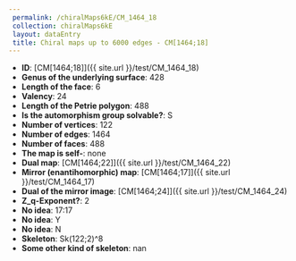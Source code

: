 ```yaml
--- 
 permalink: /chiralMaps6kE/CM_1464_18 
 collection: chiralMaps6kE
 layout: dataEntry
 title: Chiral maps up to 6000 edges - CM[1464;18]
---
```


- **ID**: [CM[1464;18]]({{ site.url }}/test/CM_1464_18)
- **Genus of the underlying surface**: 428
- **Length of the face**: 6
- **Valency**: 24
- **Length of the Petrie polygon**: 488
- **Is the automorphism group solvable?**: S
- **Number of vertices**: 122
- **Number of edges**: 1464
- **Number of faces**: 488
- **The map is self-**: none
- **Dual map**: [CM[1464;22]]({{ site.url }}/test/CM_1464_22)
- **Mirror (enantihomorphic) map**: [CM[1464;17]]({{ site.url }}/test/CM_1464_17)
- **Dual of the mirror image**: [CM[1464;24]]({{ site.url }}/test/CM_1464_24)
- **Z_q-Exponent?**: 2
- **No idea**:  17:17
- **No idea**: Y
- **No idea**: N
- **Skeleton**: Sk(122;2)^8
- **Some other kind of skeleton**: nan
